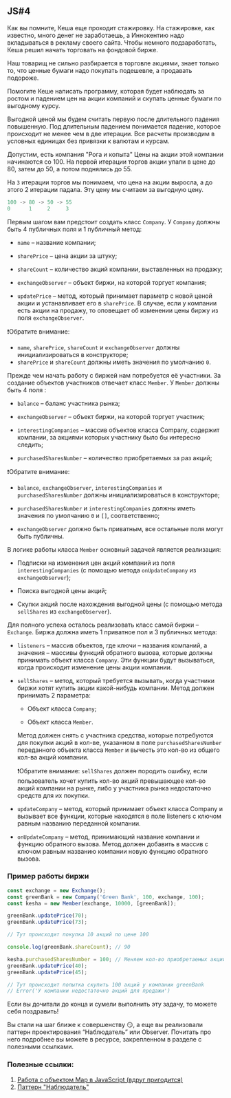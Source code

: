 ## JS#4
Как вы помните, Кеша еще проходит стажировку. На стажировке, как известно, много денег не заработаешь, а Иннокентию надо вкладываться в рекламу своего сайта. Чтобы немного подзаработать, Кеша решил начать торговать на фондовой бирже.

Наш товарищ не сильно разбирается в торговле акциями, знает только то, что ценные бумаги надо покупать подешевле, а продавать подороже.

Помогите Кеше написать программу, которая будет наблюдать за ростом и падением цен на акции компаний и скупать ценные бумаги по выгодному курсу.

Выгодной ценой мы будем считать первую после длительного падения повышенную. Под длительным падением понимается падение, которое происходит не менее чем в две итерации. Все расчеты производим в условных единицах без привязки к валютам и курсам.

Допустим, есть компания "Рога и копыта" Цены на акции этой компании начинаются со 100. На первой итерации торгов акции упали в цене до 80, затем до 50, а потом поднялись до 55.

На ``3`` итерации торгов мы понимаем, что цена на акции выросла, а до этого 2 итерации падала. Эту цену мы считаем за выгодную цену.
  
```js
100 -> 80 -> 50 -> 55
0      1     2     3
```

Первым шагом вам предстоит создать класс ``Company``. У ``Company`` должны быть 4 публичных поля и 1 публичный метод:

-   ``name`` – название компании;
    
-   ``sharePrice`` – цена акции за штуку;
    
-   ``shareCount`` – количество акций компании, выставленных на продажу;
    
-   ``exchangeObserver`` – объект биржи, на которой торгует компания;
    
-   ``updatePrice`` – метод, который принимает параметр с новой ценой акции и устанавливает его в ``sharePrice``. В случае, если у компании есть акции на продажу, то оповещает об изменении цены биржу из поля ``exchangeObserver``.
    
❗Обратите внимание:
-   ``name``, ``sharePrice``, ``shareCount`` и ``exchangeObserver`` должны инициализироваться в конструкторе;
-   ``sharePrice`` и ``shareCount`` должны иметь значения по умолчанию ``0``.
    

  

Прежде чем начать работу с биржей нам потребуется её участники. За создание объектов участников отвечает класс ``Member``. У ``Member`` должны быть 4 поля :

-   ``balance`` – баланс участника рынка;
    
-   ``exchangeObserver`` – объект биржи, на которой торгует участник;
    
-   ``interestingCompanies`` – массив объектов класса Company, содержит компании, за акциями которых участнику было бы интересно следить;
    
-   ``purchasedSharesNumber`` – количество приобретаемых за раз акций;

❗Обратите внимание:

-   ``balance``, ``exchangeObserver``, ``interestingCompanies`` и ``purchasedSharesNumber`` должны инициализироваться в конструкторе;
    
-   ``purchasedSharesNumber`` и ``interestingCompanies`` должны иметь значения по умолчанию ``0`` и ``[]``, соответственно;
    
-   ``exchangeObserver`` должно быть приватным, все остальные поля могут быть публичны.
    
В логике работы класса ``Member`` основный задачей является реализация:

-   Подписки на изменения цен акций компаний из поля ``interestingCompanies`` (с помощью метода ``onUpdateCompany`` из ``exchangeObserver``);
    
-   Поиска выгодной цены акций;
    
-   Скупки акций после нахождения выгодной цены (с помощью метода ``sellShares`` из ``exchangeObserver``).
    
Для полного успеха осталось реализовать класс самой биржи – ``Exchange``. Биржа должна иметь 1 приватное пол и 3 публичных метода:

-   ``listeners`` – массив объектов, где ключи – названия компаний, а значения – массивы функций обратного вызова, которые должны принимать объект класса ``Company``. Эти функции будут вызываться, когда происходит изменение цены акции компании.
    
-   ``sellShares`` – метод, который требуется вызывать, когда участники биржи хотят купить акции какой-нибудь компании. Метод должен принимать 2 параметра:
    
	-   Объект класса ``Company``;
    
	-   Объект класса ``Member``.
    
	Метод должен снять с участника средства, которые потребуются для покупки акций в кол-ве, указанном в поле ``purchasedSharesNumber`` переданного объекта класса ``Member`` и вычесть это кол-во из общего кол-ва акций компании.

	❗Обратите внимание: ``sellShares`` должен породить ошибку, если пользователь хочет купить кол-во акций превышающее кол-во акций компании на рынке, либо у участника рынка недостаточно средств для их покупки.

-   ``updateCompany`` – метод, который принимает объект класса Company и вызывает все функции, которые находятся в поле listeners с ключом равным названию переданной компании.
    
-   ``onUpdateCompany`` – метод, принимающий название компании и функцию обратного вызова. Метод должен добавить в массив с ключом равным названию компании новую функцию обратного вызова.
    
### Пример работы биржи
```js
const exchange = new Exchange();
const greenBank = new Company('Green Bank', 100, exchange, 100);
const kesha = new Member(exchange, 10000, [greenBank]);

greenBank.updatePrice(70);
greenBank.updatePrice(73);

// Тут происходит покупка 10 акций по цене 100

console.log(greenBank.shareCount); // 90

kesha.purchasedSharesNumber = 100; // Меняем кол-во приобретаемых акций с 10 до 100
greenBank.updatePrice(40);
greenBank.updatePrice(45);

// Тут происходит попытка скупить 100 акций у компании greenBank
// Error('У компании недостаточно акций для продажи')
```


Если вы дочитали до конца и сумели выполнить эту задачу, то можете себя поздравить!

Вы стали на шаг ближе к совершенству 😏, а еще вы реализовали паттерн проектирования “Наблюдатель” или Observer. Почитать про него подробнее вы можете в ресурсе, закрепленном в разделе с полезными ссылками.

### Полезные ссылки:

 1. [Работа с объектом Map в JavaScript (вдруг пригодится)](https://developer.mozilla.org/en-US/docs/Web/JavaScript/Reference/Global_Objects/Map)
 2. [Паттерн "Наблюдатель"](https://refactoring.guru/ru/design-patterns/observer)
